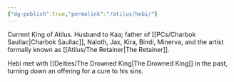```yaml
---
{"dg-publish":true,"permalink":"/atilus/hebi/"}
---
```


Current King of Atilus. Husband to Kaa; father of [[PCs/Charbok Saullac\|Charbok Saullac]], Naloth, Jax, Kira, Bindi, Minerva, and the artist formally known as [[Atilus/The Retainer\|The Retainer]]. 

Hebi met with [[Deities/The Drowned King\|The Drowned King]] in the past, turning down an offering for a cure to his sins.
